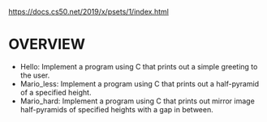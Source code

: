 https://docs.cs50.net/2019/x/psets/1/index.html

# OVERVIEW

* Hello: Implement a program using C that prints out a simple greeting to the user.
* Mario_less: Implement a program using C that prints out a half-pyramid of a specified height.
* Mario_hard: Implement a program using C that prints out mirror image half-pyramids of specified heights with a gap in between.
